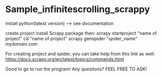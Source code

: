 # Sample_infinitescrolling_scrappy
install python(latest version) --> see documentation 

create project
install Scrapy package
then:
  scrapy startproject "name of project"
  cd "name of project"
  scrapy genspider "spider_name" mydomain.com
  
For creating project and spider, you can take help from this link as well: 
  https://docs.scrapy.org/en/latest/topics/commands.html
  
Good to go to run the program!
Any questions?
  FEEL FREE TO ASK!
